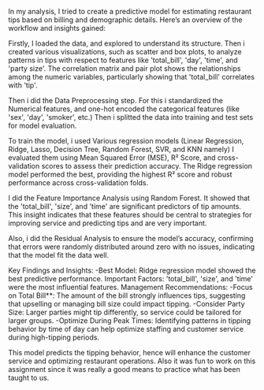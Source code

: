 In my analysis, I tried to create a predictive model for estimating restaurant tips based on billing and demographic details. Here’s an overview of the workflow and insights gained:

Firstly, I loaded the data, and explored to understand its structure. Then i created various visualizations, such as scatter and box plots, to analyze patterns in tips with respect to features like 'total_bill', 'day', 'time', and 'party size'. The correlation matrix and pair plot shows the relationships among the numeric variables, particularly showing that 'total_bill' correlates with 'tip'.

Then i did the Data Preprocessing step. For this i standardized the Numerical features, and one-hot encoded the categorical features (like 'sex', 'day', 'smoker', etc.)
Then i splitted the data into training and test sets for model evaluation.

To train the model, i used Various regression models (Linear Regression, Ridge, Lasso, Decision Tree, Random Forest, SVR, and KNN namely)
I evaluated them using Mean Squared Error (MSE), R² Score, and cross-validation scores to assess their prediction accuracy. The Ridge regression model performed the best, providing the highest R² score and robust performance across cross-validation folds.

I did the Feature Importance Analysis using Random Forest. It showed that the 'total_bill', 'size', and 'time' are significant predictors of tip amounts. This insight indicates that these features should be central to strategies for improving service and predicting tips and are very important.

Also, i did the Residual Analysis to ensure the model’s accuracy, confirming that errors were randomly distributed around zero with no issues, indicating that the model fit the data well.

Key Findings and Insights:
-Best Model: Ridge regression model showed the best predictive performance.
Important Factors: 'total_bill', 'size', and 'time' were the most influential features.
Management Recommendations: 
-Focus on Total Bill**: The amount of the bill strongly influences tips, suggesting that upselling or managing bill size could impact tipping.
 -Consider Party Size: Larger parties might tip differently, so service could be tailored for larger groups.
-Optimize During Peak Times: Identifying patterns in tipping behavior by time of day can help optimize staffing and customer service during high-tipping periods.

This model predicts the tipping behavior, hence will enhance the customer service and optimizing restaurant operations.
Also it was fun to work on this assignment since it was really a good means to practice what has been taught to us.
